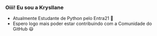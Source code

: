 ### Oiii! Eu sou a Krysllane

- Atualmente Estudante de Python pelo Entra21 🌱
- Espero logo mais poder estar contribuindo com a Comunidade do GitHub 😃
